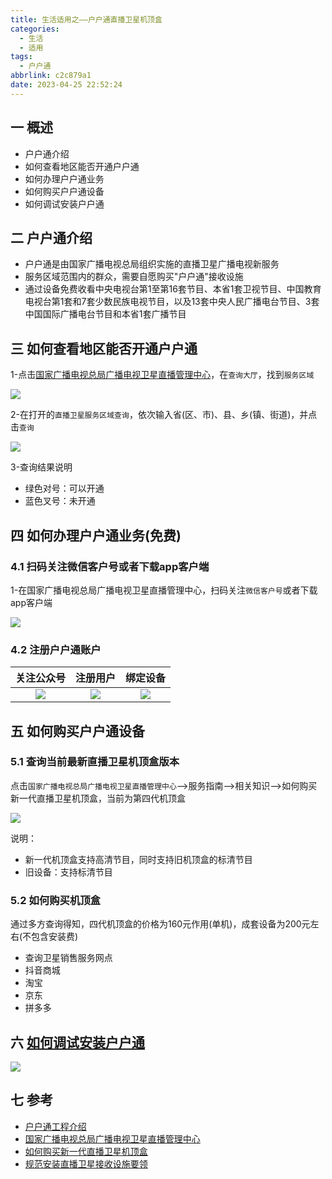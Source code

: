 ```yaml
---
title: 生活适用之——户户通直播卫星机顶盒
categories:
  - 生活
  - 适用
tags:
  - 户户通
abbrlink: c2c879a1
date: 2023-04-25 22:52:24
---
```

## 一 概述

* 户户通介绍
* 如何查看地区能否开通户户通
* 如何办理户户通业务
* 如何购买户户通设备
* 如何调试安装户户通

<!--more-->

## 二 户户通介绍

* 户户通是由国家广播电视总局组织实施的直播卫星广播电视新服务
* 服务区域范围内的群众，需要自愿购买"户户通"接收设施
* 通过设备免费收看中央电视台第1至第16套节目、本省1套卫视节目、中国教育电视台第1套和7套少数民族电视节目，以及13套中央人民广播电台节目、3套中国国际广播电台节目和本省1套广播节目

## 三  如何查看地区能否开通户户通

1-点击[国家广播电视总局广播电视卫星直播管理中心](http://www.huhutv.com.cn/)，在`查询大厅`，找到`服务区域`

![][1]

2-在打开的`直播卫星服务区域查询`，依次输入省(区、市)、县、乡(镇、街道)，并点击`查询`

![][2]

3-查询结果说明

* 绿色对号：可以开通
* 蓝色叉号：未开通

## 四 如何办理户户通业务(免费)

### 4.1 扫码关注微信客户号或者下载app客户端

1-在国家广播电视总局广播电视卫星直播管理中心，扫码关注`微信客户号`或者下载app客户端

![][3]

### 4.2 注册户户通账户

| 关注公众号 | 注册用户 | 绑定设备 |
| :--------: | :------: | :------: |
|   ![][4]   |  ![][5]  |  ![][6]  |

## 五  如何购买户户通设备

### 5.1 查询当前最新直播卫星机顶盒版本

点击`国家广播电视总局广播电视卫星直播管理中心`——>服务指南——>相关知识——>如何购买新一代直播卫星机顶盒，当前为第四代机顶盒

![][7]

说明：

* 新一代机顶盒支持高清节目，同时支持旧机顶盒的标清节目
* 旧设备：支持标清节目

### 5.2 如何购买机顶盒

通过多方查询得知，四代机顶盒的价格为160元作用(单机)，成套设备为200元左右(不包含安装费)

* 查询卫星销售服务网点
* 抖音商城
* 淘宝
* 京东
* 拼多多

## 六 [如何调试安装户户通](http://www.huhutv.com.cn/art/2020/4/24/art_979_13455.html)

![][8]

## 七 参考

* [户户通工程介绍](http://www.huhutv.com.cn/col/col1008/index.html)
* [国家广播电视总局广播电视卫星直播管理中心](http://www.huhutv.com.cn/)
* [如何购买新一代直播卫星机顶盒](http://www.huhutv.com.cn/art/2020/6/2/art_979_15336.html)
* [规范安装直播卫星接收设施要领](http://www.huhutv.com.cn/art/2020/4/24/art_979_13455.html)



[1]:https://raw.githubusercontent.com/PGzxc/CDN/master/blog-life/hht-service-point.png
[2]:https://raw.githubusercontent.com/PGzxc/CDN/master/blog-life/hht-service-area-look.png
[3]:https://raw.githubusercontent.com/PGzxc/CDN/master/blog-life/hht-service-weichat-app.png
[4]:https://raw.githubusercontent.com/PGzxc/CDN/master/blog-life/hht-weichat-focus.png
[5]:https://raw.githubusercontent.com/PGzxc/CDN/master/blog-life/hht-user-register.png
[6]:https://raw.githubusercontent.com/PGzxc/CDN/master/blog-life/hht-user-login-add.png
[7]:https://raw.githubusercontent.com/PGzxc/CDN/master/blog-life/hht-device-buy-how.png
[8]:https://raw.githubusercontent.com/PGzxc/CDN/master/blog-life/hht-device-debug-tv.png